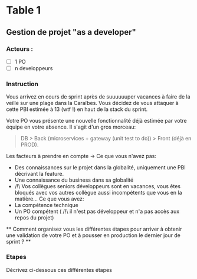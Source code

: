 # Table 1
## Gestion de projet "as a developer"
### Acteurs : 
- [ ] 1 PO 
- [ ] n developpeurs

### Instruction
Vous arrivez en cours de sprint après de suuuuuuper vacances à faire de la veille sur une plage dans la Caraïbes. 
Vous décidez de vous attaquer à cette PBI estimée à 13 (wtf !) en haut de la stack du sprint. 

Votre PO vous présente une nouvelle fonctionnalité déjà estimée par votre équipe en votre absence. 
Il s'agit d'un gros morceau:
> DB > Back (microservices + gateway (unit test to do)) > Front (déjà en PROD).

Les facteurs à prendre en compte ->
Ce que vous n'avez pas:
- Des connaissances sur le projet dans la globalité, uniquement une PBI décrivant la feature.
- Une connaissance du business dans sa globalité
- /!\ Vos collègues seniors développeurs sont en vacances, vous êtes bloqués avec vos autres collègue aussi incompétents que vous en la matière...
Ce que vous avez:
- La compétence technique
- Un PO compétent ( /!\ il n'est pas développeur et n'a pas accès aux repos du projet)


** Comment organisez vous les différentes étapes pour arriver à obtenir une validation de votre PO et à pousser en production le dernier jour de sprint ? **

### Etapes
Décrivez ci-dessous ces différentes étapes
```


```
